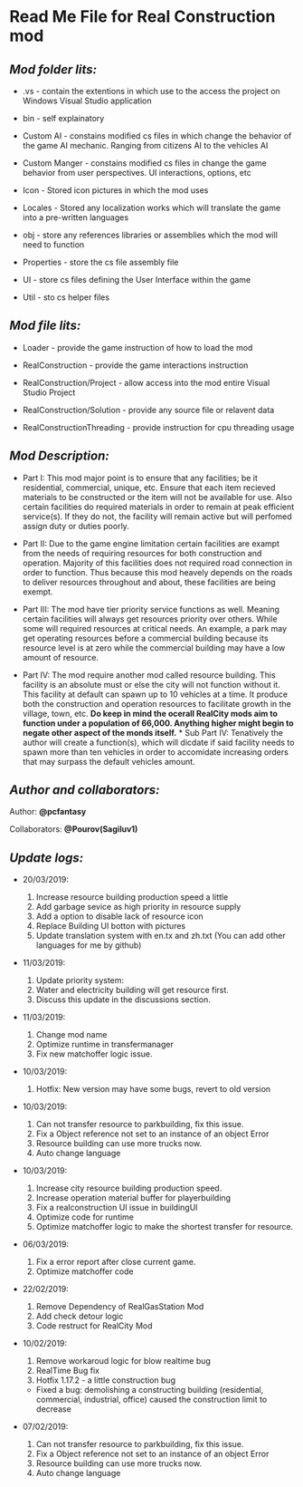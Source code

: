 **Read Me File for Real Construction mod**
===

*Mod folder lits:*
---

* .vs - contain the extentions in which use to the access the project on Windows Visual Studio application

* bin - self explainatory

* Custom AI - constains modified cs files in which change the behavior of the game AI mechanic. Ranging from citizens AI to the vehicles AI

* Custom Manger - constains modified cs files in change the game behavior from user perspectives. UI interactions, options, etc

* Icon - Stored icon pictures in which the mod uses

* Locales - Stored any localization works which will translate the game into a pre-written languages

* obj - store any references libraries or assemblies which the mod will need to function

* Properties - store the cs file assembly file

* UI - store cs files defining the User Interface within the game

* Util - sto cs helper files


*Mod file lits:*
---

* Loader - provide the game instruction of how to load the mod

* RealConstruction - provide the game interactions instruction

* RealConstruction/Project - allow access into the mod entire Visual Studio Project

* RealConstruction/Solution - provide any source file or relavent data

* RealConstructionThreading - provide instruction for cpu threading usage

*Mod Description:*
---

* Part I:
	This mod major point is to ensure that any facilities; be it residential, commercial, unique, etc. Ensure that each item recieved materials to be constructed or the item will not be available for use. Also certain facilities do required materials in order to remain at peak efficient service(s). If they do not, the facility will remain active but will perfomed assign duty or duties poorly.

* Part II:
	Due to the game engine limitation certain facilities are exampt from the needs of requiring resources for both construction and operation. Majority of this facilities does not required road connection in order to function. Thus because this mod heavely depends on the roads to deliver resources throughout and about, these facilities are being exempt.

* Part III:
	The mod have tier priority service functions as well. Meaning certain facilities will always get resources priority over others. While some will required resources at critical needs. An example, a park may get operating resources before a commercial building because its resource level is at zero while the commercial building may have a low amount of resource.

* Part IV:
	The mod require another mod called resource building. This facility is an absolute must or else the city will not function without it. This facility at default can spawn up to 10 vehicles at a time. It produce both the construction and operation resources to facilitate growth in the village, town, etc. **Do keep in mind the ocerall RealCity mods aim to function under a population of 66,000. Anything higher might begin to negate other aspect of the monds itself.**
		* Sub Part IV: Tenatively the author will create a function(s), which will dicdate if said facility needs to spawn more than ten vehicles in order to accomidate increasing orders that may surpass the default vehicles amount.


*Author and collaborators:*
---

Author: **@pcfantasy**

Collaborators: **@Pourov(Sagiluv1)**


*Update logs:*
---

* 20/03/2019:
	1. Increase resource building production speed a little
	2. Add garbage sevice as high priority in resource supply
	3. Add a option to disable lack of resource icon
	4. Replace Building UI botton with pictures
	5. Update translation system with en.tx and zh.txt (You can add other languages for me by github)
		
* 11/03/2019:
	1. Update priority system:	
	2. Water and electricity building will get resource first.
	3. Discuss this update in the discussions section.
		
* 11/03/2019:
	1. Change mod name
	2. Optimize runtime in transfermanager
	3. Fix new matchoffer logic issue.
		
* 10/03/2019:
	1. Hotfix: New version may have some bugs, revert to old version
		
* 10/03/2019:
	1. Can not transfer resource to parkbuilding, fix this issue.
	2. Fix a Object reference not set to an instance of an object Error
	3. Resource building can use more trucks now.
	4. Auto change language
		
* 10/03/2019:
	1. Increase city resource building production speed.
	2. Increase operation material buffer for playerbuilding
	3. Fix a realconstruction UI issue in buildingUI
	4. Optimize code for runtime
	5. Optimize matchoffer logic to make the shortest transfer for resource.
		
* 06/03/2019:
	1. Fix a error report after close current game.
	2. Optimize matchoffer code
		
* 22/02/2019:
	1. Remove Dependency of RealGasStation Mod
	2. Add check detour logic
	3. Code restruct for RealCity Mod
		
* 10/02/2019:
	1. Remove workaroud logic for blow realtime bug
	2. RealTime Bug fix
	3. Hotfix 1.17.2 - a little construction bug

	* Fixed a bug: demolishing a constructing building (residential, commercial, industrial, office) caused the construction limit to decrease
		
* 07/02/2019:
	1. Can not transfer resource to parkbuilding, fix this issue.
	2. Fix a Object reference not set to an instance of an object Error
	3. Resource building can use more trucks now.
	4. Auto change language
